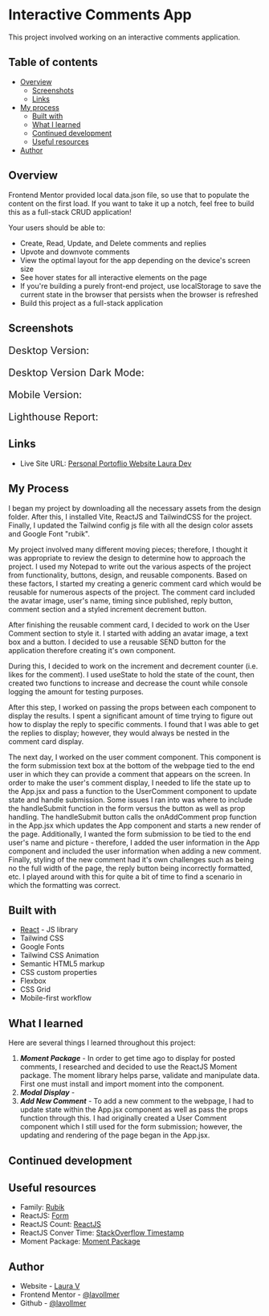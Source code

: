 # Interactive Comments App

This project involved working on an interactive comments application. 

## Table of contents

- [Overview](#overview)
  - [Screenshots](#screenshots)
  - [Links](#links)
- [My process](#my-process)
  - [Built with](#built-with)
  - [What I learned](#what-i-learned)
  - [Continued development](#continued-development)
  - [Useful resources](#useful-resources)
- [Author](#author)

## Overview
Frontend Mentor provided local data.json file, so use that to populate the content on the first load. If you want to take it up a notch, feel free to build this as a full-stack CRUD application!

Your users should be able to:

- Create, Read, Update, and Delete comments and replies
- Upvote and downvote comments
- View the optimal layout for the app depending on the device's screen size
- See hover states for all interactive elements on the page
- If you're building a purely front-end project, use localStorage to save the current state in the browser that persists when the browser is refreshed
- Build this project as a full-stack application

## Screenshots

<p style="font-size:20px;">Desktop Version:</p>

<p style="font-size:20px;">Desktop Version Dark Mode:</p>

<p style="font-size:20px;">Mobile Version:</p>

<p style="font-size:20px;">Lighthouse Report:</p>

## Links

- Live Site URL: [Personal Portoflio Website Laura Dev](https://lauradev-portfolio.netlify.app/)

## My Process

I began my project by downloading all the necessary assets from the design folder. After this, I installed Vite, ReactJS and TailwindCSS for the project. Finally, I updated the Tailwind config js file with all the design color assets and Google Font "rubik". 

My project involved many different moving pieces; therefore, I thought it was appropriate to review the design to determine how to approach the project. I used my Notepad to write out the various aspects of the project from functionality, buttons, design, and reusable components. Based on these factors, I started my creating a generic comment card which would be reusable for numerous aspects of the project. The comment card included the avatar image, user's name, timing since published, reply button, comment section and a styled increment decrement button. 

After finishing the reusable comment card, I decided to work on the User Comment section to style it. I started with adding an avatar image, a text box and a button. I decided to use a reusable SEND button for the application therefore creating it's own component. 

During this, I decided to work on the increment and decrement counter (i.e. likes for the comment). I used useState to hold the state of the count, then created two functions to increase and decrease the count while console logging the amount for testing purposes.

After this step, I worked on passing the props between each component to display the results. I spent a significant amount of time trying to figure out how to display the reply to specific comments. I found that I was able to get the replies to display; however, they would always be nested in the comment card display. 

The next day, I worked on the user comment component. This component is the form submission text box at the bottom of the webpage tied to the end user in which they can provide a comment that appears on the screen. In order to make the user's comment display, I needed to life the state up to the App.jsx and pass a function to the UserComment component to update state and handle submission. Some issues I ran into was where to include the handleSubmit function in the form versus the button as well as prop handling. The handleSubmit button calls the onAddComment prop function in the App.jsx which updates the App component and starts a new render of the page. Additionally, I wanted the form submission to be tied to the end user's name and picture - therefore, I added the user information in the App component and included the user information when adding a new comment. Finally, styling of the new comment had it's own challenges such as being no the full width of the page, the reply button being incorrectly formatted, etc. I played around with this for quite a bit of time to find a scenario in which the formatting was correct.

## Built with

- [React](https://reactjs.org/) - JS library
- Tailwind CSS
- Google Fonts
- Tailwind CSS Animation
- Semantic HTML5 markup
- CSS custom properties
- Flexbox
- CSS Grid
- Mobile-first workflow


## What I learned

Here are several things I learned throughout this project:

1. **_Moment Package_** - In order to get time ago to display for posted comments, I researched and decided to use the ReactJS Moment package. The moment library helps parse, validate and manipulate data. First one must install and import moment into the component.
2. **_Modal Display_** -
3. **_Add New Comment_** - To add a new comment to the webpage, I had to update state within the App.jsx component as well as pass the props function through this. I had originally created a User Comment component which I still used for the form submission; however, the updating and rendering of the page began in the App.jsx.

## Continued development



## Useful resources

- Family: [Rubik](https://fonts.google.com/specimen/Rubik)
- ReactJS: [Form](https://react.dev/reference/react-dom/components/form)
- ReactJS Count: [ReactJS](https://www.quora.com/How-do-you-increase-and-decrease-number-on-button-click-in-React-Native)
- ReactJS Conver Time: [StackOverflow Timestamp](https://stackoverflow.com/questions/48689876/how-to-convert-timestamp-in-react-js)
- Moment Package: [Moment Package](https://www.npmjs.com/package/react-moment)

## Author

- Website - [Laura V](www.lauradeveloper.com)
- Frontend Mentor - [@lavollmer](https://www.frontendmentor.io/profile/lavollmer)
- Github - [@lavollmer](https://github.com/lavollmer)